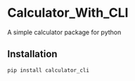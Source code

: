 # Calculator_With_CLI

A simple calculator package for python

## Installation

```bash
pip install calculator_cli